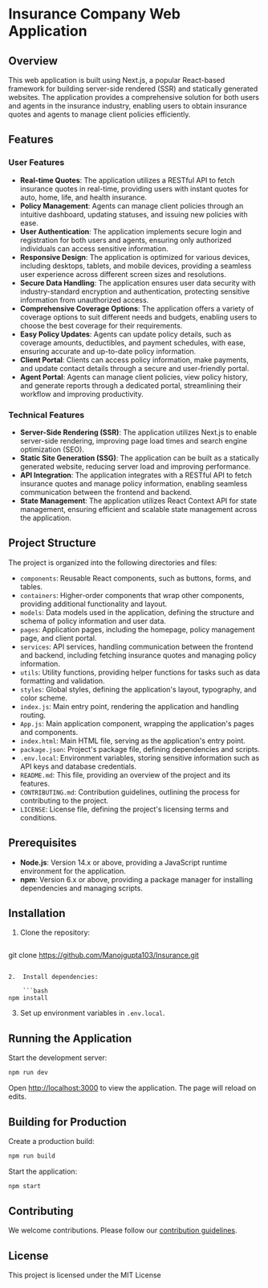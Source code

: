 **Insurance Company Web Application**
=====================================

**Overview**
------------


This web application is built using Next.js, a popular React-based framework for building server-side rendered (SSR) and statically generated websites. 
The application provides a comprehensive solution for both users and agents in the insurance industry, enabling users to obtain insurance quotes and agents to manage client policies efficiently.

**Features**
------------

### User Features

*   **Real-time Quotes**: The application utilizes a RESTful API to fetch insurance quotes in real-time, providing users with instant quotes for auto, home, life, and health insurance.
*   **Policy Management**: Agents can manage client policies through an intuitive dashboard, updating statuses, and issuing new policies with ease.
*   **User  Authentication**: The application implements secure login and registration for both users and agents, ensuring only authorized individuals can access sensitive information.
*   **Responsive Design**: The application is optimized for various devices, including desktops, tablets, and mobile devices, providing a seamless user experience across different screen sizes and resolutions.
*   **Secure Data Handling**: The application ensures user data security with industry-standard encryption and authentication, protecting sensitive information from unauthorized access.
*   **Comprehensive Coverage Options**: The application offers a variety of coverage options to suit different needs and budgets, enabling users to choose the best coverage for their requirements.
*   **Easy Policy Updates**: Agents can update policy details, such as coverage amounts, deductibles, and payment schedules, with ease, ensuring accurate and up-to-date policy information.
*   **Client Portal**: Clients can access policy information, make payments, and update contact details through a secure and user-friendly portal.
*   **Agent Portal**: Agents can manage client policies, view policy history, and generate reports through a dedicated portal, streamlining their workflow and improving productivity.

### Technical Features

*   **Server-Side Rendering (SSR)**: The application utilizes Next.js to enable server-side rendering, improving page load times and search engine optimization (SEO).
*   **Static Site Generation (SSG)**: The application can be built as a statically generated website, reducing server load and improving performance.
*   **API Integration**: The application integrates with a RESTful API to fetch insurance quotes and manage policy information, enabling seamless communication between the frontend and backend.
*   **State Management**: The application utilizes React Context API for state management, ensuring efficient and scalable state management across the application.

**Project Structure**
---------------------

The project is organized into the following directories and files:

*   `components`: Reusable React components, such as buttons, forms, and tables.
*   `containers`: Higher-order components that wrap other components, providing additional functionality and layout.
*   `models`: Data models used in the application, defining the structure and schema of policy information and user data.
*   `pages`: Application pages, including the homepage, policy management page, and client portal.
*   `services`: API services, handling communication between the frontend and backend, including fetching insurance quotes and managing policy information.
*   `utils`: Utility functions, providing helper functions for tasks such as data formatting and validation.
*   `styles`: Global styles, defining the application's layout, typography, and color scheme.
*   `index.js`: Main entry point, rendering the application and handling routing.
*   `App.js`: Main application component, wrapping the application's pages and components.
*   `index.html`: Main HTML file, serving as the application's entry point.
*   `package.json`: Project's package file, defining dependencies and scripts.
*   `.env.local`: Environment variables, storing sensitive information such as API keys and database credentials.
*   `README.md`: This file, providing an overview of the project and its features.
*   `CONTRIBUTING.md`: Contribution guidelines, outlining the process for contributing to the project.
*   `LICENSE`: License file, defining the project's licensing terms and conditions.

**Prerequisites**
-----------------

*   **Node.js**: Version 14.x or above, providing a JavaScript runtime environment for the application.
*   **npm**: Version 6.x or above, providing a package manager for installing dependencies and managing scripts.

**Installation**
--------------

1.  Clone the repository:

    ```bash
git clone https://github.com/Manojgupta103/Insurance.git
```

2.  Install dependencies:

    ```bash
npm install
```

3.  Set up environment variables in `.env.local`.

**Running the Application**
---------------------------

Start the development server:

```bash
npm run dev
```

Open [http://localhost:3000](http://localhost:3000) to view the application. The page will reload on edits.

**Building for Production**
---------------------------

Create a production build:

```bash
npm run build
```

Start the application:

```bash
npm start
```

**Contributing**
--------------

We welcome contributions. Please follow our [contribution guidelines](CONTRIBUTING.md).

**License**
----------

This project is licensed under the MIT License